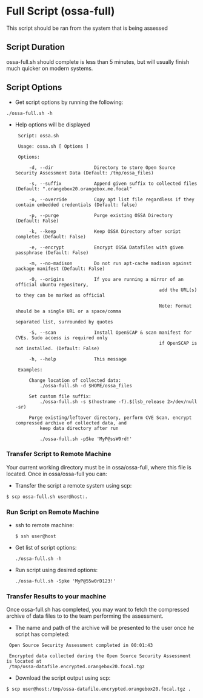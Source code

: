 # Full Script (ossa-full)
This script should be ran from the system that is being assessed

## Script Duration
ossa-full.sh should complete is less than 5 minutes, but will usually finish much quicker on modern systems.

## Script Options
* Get script options by running the following:
```
./ossa-full.sh -h
```
* Help options will be displayed
	``` 
	 Script: ossa.sh

	 Usage: ossa.sh [ Options ] 

	 Options:

		 -d, --dir               Directory to store Open Source Security Assessment Data (Default: /tmp/ossa_files)

		 -s, --suffix            Append given suffix to collected files (Default: ".orangebox20.orangebox.me.focal"

		 -o, --override          Copy apt list file regardless if they contain embedded credentials (Default: false)

		 -p, --purge             Purge existing OSSA Directory (Default: False)

		 -k, --keep              Keep OSSA Directory after script completes (Default: False)

		 -e, --encrypt           Encrypt OSSA Datafiles with given passphrase (Default: False)

		 -m, --no-madison        Do not run apt-cache madison against package manifest (Default: False)

		 -O, --origins           If you are running a mirror of an official ubuntu repository,
														 add the URL(s) to they can be marked as official

														 Note: Format should be a single URL or a space/comma
																	 separated list, surrounded by quotes

		 -S, --scan              Install OpenSCAP & scan manifest for CVEs. Sudo access is required only
														 if OpenSCAP is not installed. (Default: False)

		 -h, --help              This message

	 Examples:

		 Change location of collected data:
			 ./ossa-full.sh -d $HOME/ossa_files

		 Set custom file suffix:
			 ./ossa-full.sh -s $(hostname -f).$(lsb_release 2>/dev/null -sr)

		 Purge existing/leftover directory, perform CVE Scan, encrypt compressed archive of collected data, and
			 keep data directory after run

			 ./ossa-full.sh -pSke 'MyP@ssW0rd!' 
	```


### Transfer Script to Remote Machine
Your current working directory must be in ossa/ossa-full, where this file
is located. Once in ossa/ossa-full you can:

* Transfer the script a remote system using scp:

```
$ scp ossa-full.sh user@host:.
```

### Run Script on  Remote Machine
* ssh to remote machine:
	```
	$ ssh user@host
	```
* Get list of script options:
	```
	./ossa-full.sh -h
	```
* Run script using desired options:
	```
	./ossa-full.sh -Spke 'MyP@55w0rD123!'
	```

### Transfer Results to your machine
Once ossa-full.sh has completed, you may want to fetch the compressed archive of data files to to the team performing the assessment.
* The name and path of the archive will be presented to the user once he script has completed:
```
 Open Source Security Assessment completed in 00:01:43

 Encrypted data collected during the Open Source Security Assessment is located at
 /tmp/ossa-datafile.encrypted.orangebox20.focal.tgz
```

* Download the script output using scp:

```
$ scp user@host:/tmp/ossa-datafile.encrypted.orangebox20.focal.tgz .
```
